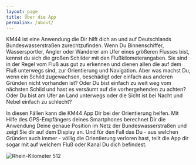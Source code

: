 ```yaml
---
layout: page
title: Über die App
permalink: /about/
---
```

 
 KM44 ist eine Anwendung die Dir hilft dich an und auf Deutschlands Bundeswasserstraßen zurechtzufinden. Wenn  Du Binnenschiffer, Wassersportler, Angler oder Wanderer am Ufer eines größeren Flusses bist, kennst du sich die großen Schilder mit den Flußkilometerangaben. Sie sind in der Regel vom Fluß aus gut zu erkennen und dienen allen die auf dem Fluß unterwegs sind, zur Orientierung und Navigation. Aber was machst Du, wenn ein Schild zugewachsen, beschädigt oder einfach aus anderen Gründen nicht vorhanden ist? Oder Du bist einfach zu weit weg vom nächsten Schild und hast es versäumt auf die vorhergehenden zu achten? Oder Du bist am Ufer an Land unterwegs oder die Sicht ist bei Nacht und Nebel einfach zu schlecht?

 In diesen Fällen kann die KM44 App Dir bei der Orientierung helfen. Mit Hilfe des GPS-Empfängers deines Smartphones berechnet Dir die Anwendung Deine genaue Position im Netz der Bundeswasserstraßen und zeigt Sie dir auf dem Display an. Und für den Fall das Du - aus welchen Gründen auch immer - völlig die Orientierung verloren hast, teilt die App dir sogar mit auf welchem Fluß oder Kanal Du dich befindest.

 ![Rhein-Kilometer 512]( /assets/rhine-512.png )

